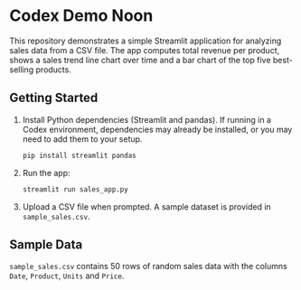 # Codex Demo Noon

This repository demonstrates a simple Streamlit application for analyzing sales data from a CSV file. The app computes total revenue per product, shows a sales trend line chart over time and a bar chart of the top five best-selling products.

## Getting Started

1. Install Python dependencies (Streamlit and pandas). If running in a Codex environment, dependencies may already be installed, or you may need to add them to your setup.
    ```bash
    pip install streamlit pandas
    ```
2. Run the app:
    ```bash
    streamlit run sales_app.py
    ```
3. Upload a CSV file when prompted. A sample dataset is provided in `sample_sales.csv`.

## Sample Data

`sample_sales.csv` contains 50 rows of random sales data with the columns `Date`, `Product`, `Units` and `Price`.
